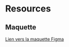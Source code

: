 # Resources

## Maquette

[Lien vers la maquette Figma](https://www.figma.com/file/VbPu5A3iLG2RUEoJgmI3bW/Test-Decoupe?node-id=163%3A1073)
